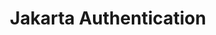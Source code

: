 ---
title: "Jakarta Authentication"
summary: "Jakarta Authentication defines a general low-level SPI for authentication mechanisms, which are controllers
that interact with a caller and a container's environment to obtain the caller's credentials, validate these,
and pass an authenticated identity (such as name and groups) to the container."
#<!--.................0123456789.123456789.123456789.123456789.123456789.123456789-->
summary_sixty_char: "Low-level container SPI for authentication mechanisms"
project_id: "ee4j.jaspic"
---